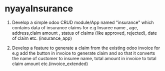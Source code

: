 # nyayaInsurance
1. Develop a simple odoo CRUD module/App named "insurance" which contains data of insurance claims for e.g Insuree name , age, address,claim amount , status of claims (like approved, rejected), date of claim etc. (insurance_app)

2. Develop a feature to generate a claim from the existing odoo invoice for e.g  add the button in invoice to generate claim and so that it converts the name of customer to insuree name, total amount in invoice to total claim amount etc.(invoice_extended)

